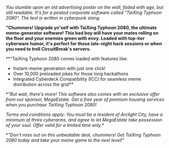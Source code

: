 *You stumble upon an old advertising poster on the wall, faded with age, but still readable. It's for a pirated corporate software called "TaiXing Typhoon 2080". The text is written in cyberpunk slang.*

**"Chummers! Upgrade yo'self with TaiXing Typhoon 2080, the ultimate meme-generator software! This bad boy will have your mates rolling on the floor and your enemies green with envy. Loaded with top-tier cyberware humor, it's perfect for those late-night hack sessions or when you need to troll CircuitBreak's servers.**

**"TaiXing Typhoon 2080 comes loaded with features like:
* Instant-meme generation with just one click!
* Over 10,000 preloaded jokes for those long hackathons
* Integrated Cyberdeck Compatibility (ICC) for seamless meme distribution across the grid**

**"But wait, there's more! This software also comes with an exclusive offer from our sponsor, MegaEstate. Get a free year of premium housing services when you purchase TaiXing Typhoon 2080!*

*Terms and conditions apply: You must be a resident of Arclight City, have a minimum of three cyberarms, and agree to let MegaEstate take possession of your soul. Offer valid for a limited time only.**

**"Don't miss out on this unbeatable deal, chummers! Get TaiXing Typhoon 2080 today and take your meme game to the next level!"*